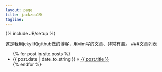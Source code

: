 ```yaml
---
layout: page
title: jackzou19
tagline: 
---
```

{% include JB/setup %}

这是我用jekyll和github做的博客，用vim写的文章、非常有趣。
###文章列表
<ul class="posts">
  {% for post in site.posts %}
    <li><span>{{ post.date | date_to_string }}</span> &raquo; <a href="{{ BASE_PATH }}{{ post.url }}">{{ post.title }}</a></li>
  {% endfor %}
</ul>



